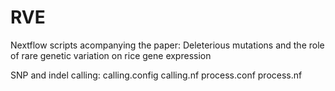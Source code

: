 # RVE
Nextflow scripts acompanying the paper:
Deleterious mutations and the role of rare genetic variation on rice gene expression

SNP and indel calling:
calling.config
calling.nf
process.conf
process.nf

